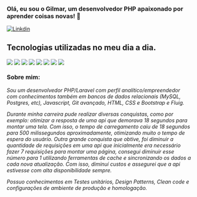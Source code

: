 ### Olá, eu sou o Gilmar, um desenvolvedor PHP apaixonado por aprender coisas novas! 👋

[![Linkdin](https://img.shields.io/badge/LinkedIn-0077B5?style=for-the-badge&logo=linkedin&logoColor=white)](https://www.linkedin.com/in/gilmar-sisjunior/)



## Tecnologias utilizadas no meu dia a dia.

<div style="display:inline_block">
<img align="center" alt"PHP" src="https://img.shields.io/badge/PHP-777BB4?style=for-the-badge&logo=php&logoColor=white" />
<img align="center" alt"laravel" src="https://img.shields.io/badge/Laravel-FF2D20?style=for-the-badge&logo=laravel&logoColor=white"/>
<img align="center" alt"mysql" src="https://img.shields.io/badge/MySQL-005C84?style=for-the-badge&logo=mysql&logoColor=white" />
<img align="center" alt"javascript" src="https://img.shields.io/badge/JavaScript-F7DF1E?style=for-the-badge&logo=javascript&logoColor=black" />
<img align="center" alt"HTML" src="https://img.shields.io/badge/HTML5-E34F26?style=for-the-badge&logo=html5&logoColor=white" />
<img align="center" alt"css" src="https://img.shields.io/badge/CSS-239120?&style=for-the-badge&logo=css3&logoColor=white" />
<img align="center" alt"jquery" src="https://img.shields.io/badge/jQuery-0769AD?style=for-the-badge&logo=jquery&logoColor=white" />
<img align="center" alt"github" src="https://img.shields.io/badge/GitHub-100000?style=for-the-badge&logo=github&logoColor=white" />
</div>


### Sobre mim: 

<i>
Sou um desenvolvedor PHP/Laravel com perfil analítico/empreendedor com conhecimentos também em bancos de dados relacionais (MySQL, Postgres, etc), Javascript, Git avançado, HTML, CSS e Bootstrap e Fluig. 

Durante minha carreira pude realizar diversas conquistas, como por exemplo: otimizar a resposta de uma api que demorava 18 segundos para montar uma tela. Com isso, o tempo de carregamento caiu de 18 segundos para 500 milissegundos aproximadamente, otimizando muito o tempo de espera do usuário. Outra grande conquista que obtive, foi diminuir a quantidade de requisições em uma api que inicialmente era necessário fazer 7 requisições para montar uma página, consegui diminuir esse número para 1 utilizando ferramentas de cache e sincronizando os dados a cada nova atualização. Com isso, diminuí custos e assegurei que a api estivesse com alta disponibilidade sempre.

Possuo conhecimentos em Testes unitários, Design Patterns, Clean code e configurações de ambiente de produção e homologação.
</i>
